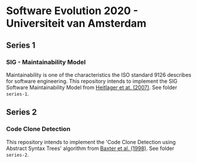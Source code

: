 # Software Evolution 2020 - Universiteit van Amsterdam

## Series 1

### SIG - Maintainability Model

Maintainability is one of the characteristics the ISO standard 9126 describes for software engineering. This repository intends to implement the SIG Software Maintainability Model from [Heitlager et at. (2007)](http://citeseerx.ist.psu.edu/viewdoc/download?doi=10.1.1.120.4996&rep=rep1&type=pdf). See folder `series-1`.

## Series 2

### Code Clone Detection

This repository intends to implement the 'Code Clone Detection using Abstract Syntax Trees' algorithm from [Baxter et al. (1998)](http://facebook.comwww.semanticdesigns.com/Company/Publications/ICSM98.pdf). See folder `series-2`.





